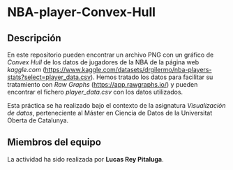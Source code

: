 # NBA-player-Convex-Hull

## Descripción

En este repositorio pueden encontrar un archivo PNG con un gráfico de _Convex Hull_ de los datos de jugadores de la NBA de la página web _kaggle.com_ (https://www.kaggle.com/datasets/drgilermo/nba-players-stats?select=player_data.csv). Hemos tratado los datos para facilitar su tratamiento con _Raw Graphs_ (https://app.rawgraphs.io/) y pueden encontrar el fichero _player_data.csv_ con los datos utilizados. 

Esta práctica se ha realizado bajo el contexto de la asignatura _Visualización de datos_, perteneciente al Máster en Ciencia de Datos de la Universitat Oberta de Catalunya.

## Miembros del equipo

La actividad ha sido realizada por **Lucas Rey Pitaluga**.

